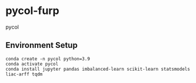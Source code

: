# pycol-furp
pycol

## Environment Setup
```shell
conda create -n pycol python=3.9
conda activate pycol
conda install jupyter pandas imbalanced-learn scikit-learn statsmodels liac-arff tqdm
```

